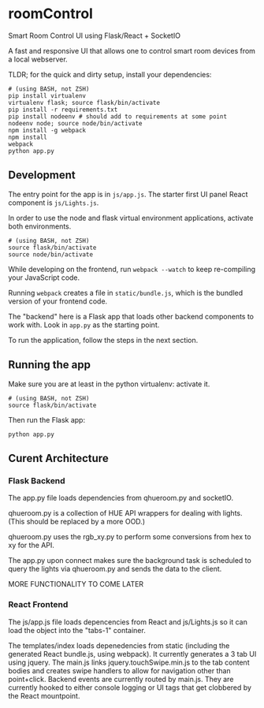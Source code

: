 # roomControl
Smart Room Control UI using Flask/React + SocketIO

A fast and responsive UI that allows one to control smart room devices from a local webserver.

TLDR; for the quick and dirty setup, install your dependencies:

```
# (using BASH, not ZSH)
pip install virtualenv
virtualenv flask; source flask/bin/activate
pip install -r requirements.txt
pip install nodeenv # should add to requirements at some point
nodeenv node; source node/bin/activate
npm install -g webpack
npm install
webpack
python app.py
```

## Development

The entry point for the app is in `js/app.js`. The starter first UI panel React component is `js/Lights.js`.

In order to use the node and flask virtual environment applications, activate both environments.

```
# (using BASH, not ZSH)
source flask/bin/activate
source node/bin/activate
```

While developing on the frontend, run `webpack --watch` to keep re-compiling your JavaScript code.

Running `webpack` creates a file in `static/bundle.js`, which is the bundled version of your frontend code.

The "backend" here is a Flask app that loads other backend components to work with. Look in `app.py` as the starting point.

To run the application, follow the steps in the next section.

## Running the app

Make sure you are at least in the python virtualenv: activate it.

```
# (using BASH, not ZSH)
source flask/bin/activate
```

Then run the Flask app:

```
python app.py
```

## Curent Architecture

### Flask Backend
The app.py file loads dependencies from qhueroom.py and socketIO.

qhueroom.py is a collection of HUE API wrappers for dealing with lights. (This should be replaced by a more OOD.)

qhueroom.py uses the rgb_xy.py to perform some conversions from hex to xy for the API.

The app.py upon connect makes sure the background task is scheduled to query the lights via qhueroom.py and sends the data to the client.

MORE FUNCTIONALITY TO COME LATER

### React Frontend
The js/app.js file loads depencencies from React and js/Lights.js so it can load the <Lights/> object into the "tabs-1" container.

The templates/index loads depenedencies from static (including the generated React bundle.js, using webpack). It currently generates a 3 tab UI using jquery. The main.js links jquery.touchSwipe.min.js to the tab content bodies and creates swipe handlers to allow for navigation other than point+click. Backend events are currently routed by main.js. They are currently hooked to either console logging or UI tags that get clobbered by the <Lights/> React mountpoint.
